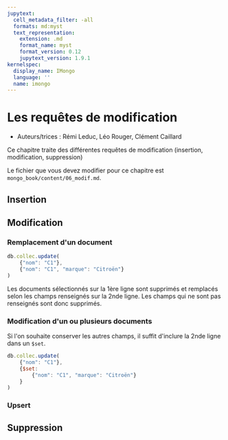 ```yaml
---
jupytext:
  cell_metadata_filter: -all
  formats: md:myst
  text_representation:
    extension: .md
    format_name: myst
    format_version: 0.12
    jupytext_version: 1.9.1
kernelspec:
  display_name: IMongo
  language: ''
  name: imongo
---
```


# Les requêtes de modification

* Auteurs/trices : Rémi Leduc, Léo Rouger, Clément Caillard

Ce chapitre traite des différentes requêtes de modification (insertion, modification, suppression)

Le fichier que vous devez modifier pour ce chapitre est `mongo_book/content/06_modif.md`.

## Insertion

## Modification
### Remplacement d'un document
```javascript
db.collec.update(
	{"nom": "C1"},
	{"nom": "C1", "marque": "Citroën"}
)
```
Les documents sélectionnés sur la 1ère ligne sont supprimés et remplacés selon les champs renseignés sur la 2nde ligne. Les champs qui ne sont pas renseignés sont donc supprimés.

### Modification d'un ou plusieurs documents
Si l'on souhaite conserver les autres champs, il suffit d'inclure la 2nde ligne dans un `$set`.
```javascript
db.collec.update(
	{"nom": "C1"},
	{$set:
		{"nom": "C1", "marque": "Citroën"}
	}
)
```

### Upsert

## Suppression